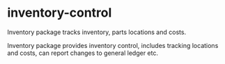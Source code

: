 inventory-control
=================

Inventory package tracks inventory, parts locations and costs.

Inventory package provides inventory control, includes tracking locations and costs, can report changes to general ledger etc.
